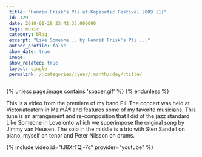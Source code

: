 ```yaml
---
 title: "Henrik Frisk's Pli at Kopasetic Festival 2009 (1)"
 id: 129
 date: 2010-01-29 23:42:35.000000
 tags: music
 category: blog
 excerpt: "Like Someone... by Henrik Frisk's Pli ..."
 author_profile: false
 show_date: true
 image: 
 show_related: true
 layout: single
 permalink: /:categories/:year/:month/:day/:title/
---
```

{% unless page.image contains 'spacer.gif' %}
{% endunless %}

This is a video from the premiere of my band Pli. The concert was held at Victoriateatern in MalmÃ¶ and features some of my favorite musicians. This tune is an arrangement and re-composition that I did of the jazz standard <it>Like Someone in Love</it> onto which we superimpose the original song by Jimmy van Heusen. The solo in the middle is a trio with Sten Sandell on piano, myself on tenor and Peter Nilsson on drums.

{% include video id="tJ8XrTQj-7c" provider="youtube" %}
